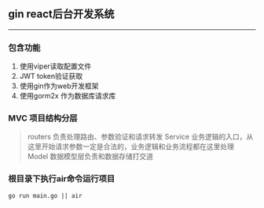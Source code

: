 <!--
 * @Description: 
 * @Autor: 小明～
 * @Date: 2021-09-15 12:03:29
 * @LastEditors: 小明～
 * @LastEditTime: 2021-11-04 17:12:46
-->
## gin react后台开发系统
***
### 包含功能
1. 使用viper读取配置文件
2. JWT token验证获取
3. 使用gin作为web开发框架
4. 使用gorm2x 作为数据库请求库

### MVC 项目结构分层
> routers 负责处理路由、参数验证和请求转发
> Service 业务逻辑的入口，从这里开始请求参数一定是合法的，业务逻辑和业务流程都在这里处理
> Model 数据模型层负责和数据存储打交道

###  根目录下执行air命令运行项目
```
go run main.go || air
```